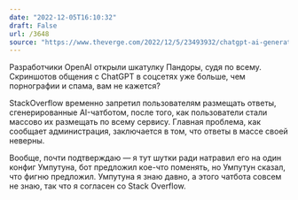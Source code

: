 ```yaml
---
date: "2022-12-05T16:10:32"
draft: False
url: /3648
source: "https://www.theverge.com/2022/12/5/23493932/chatgpt-ai-generated-answers-temporarily-banned-stack-overflow-llms-dangers"
---
```


Разработчики OpenAI открыли шкатулку Пандоры, судя по всему. Скриншотов общения с ChatGPT в соцсетях уже больше, чем порнографии и спама, вам не кажется?

StackOverflow временно запретил пользователям размещать ответы, сгенерированные AI-чатботом, после того, как пользователи стали массово их размещать по всему сервису. Главная проблема, как сообщает администрация, заключается в том, что ответы в массе своей неверны. 

Вообще, почти подтверждаю — я тут шутки ради натравил его на один конфиг Умпутуна, бот предложил кое-что поменять, но Умпутун сказал, что фигню предложил. Умпутуна я знаю давно, а этого  чатбота совсем не знаю, так что я согласен со Stack Overflow.
